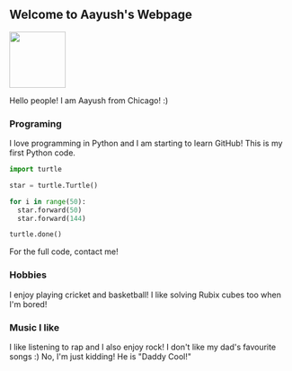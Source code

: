 ## Welcome to Aayush's Webpage

<img src="hhttps://cricclubs.com/documentsRep/profilePics/5693f739-fc5e-40b4-bd55-e6015a929fd4.jpg" width="100">

Hello people! I am Aayush from Chicago! :)

### Programing

I love programming in Python and I am starting to learn GitHub! This is my first Python code.

```python
import turtle

star = turtle.Turtle()

for i in range(50):
  star.forward(50)
  star.forward(144) 

turtle.done()
```
For the full code, contact me! 

### Hobbies

I enjoy playing cricket and basketball! I like solving Rubix cubes too when I'm bored! 

### Music I like

I like listening to rap and I also enjoy rock! I don't like my dad's favourite songs :) No, I'm just kidding! He is "Daddy Cool!"
